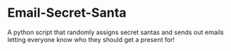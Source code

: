 # Email-Secret-Santa
A python script that randomly assigns secret santas and sends out emails letting everyone know who they should get a present for!
